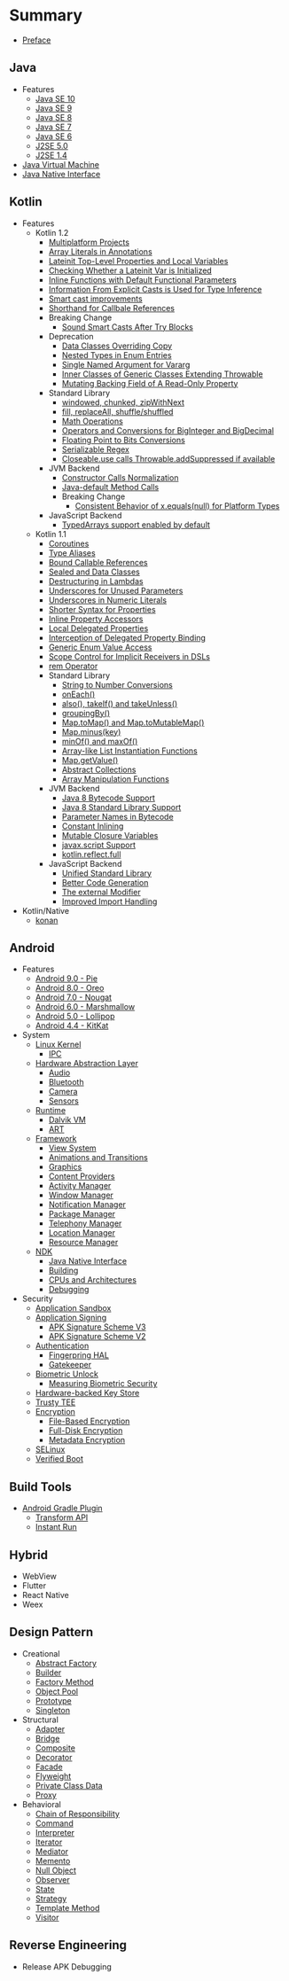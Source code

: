# Summary

* [Preface](README.md)

## Java
* Features
    * [Java SE 10](content/java/features/java-se-10/README.md)
    * [Java SE 9](content/java/features/java-se-9/README.md)
    * [Java SE 8](content/java/features/java-se-8/README.md)
    * [Java SE 7](content/java/features/java-se-7/README.md)
    * [Java SE 6](content/java/features/java-se-6/README.md)
    * [J2SE 5.0](content/java/features/j2se-5.0/README.md)
    * [J2SE 1.4](content/java/features/j2se-1.4/README.md)
* [Java Virtual Machine](content/java/jvm/README.md)
* [Java Native Interface](content/java/jni/README.md)

## Kotlin
* Features
    * Kotlin 1.2
        * [Multiplatform Projects](content/kotlin/features/1.2/multiplatform-projects.md)
        * [Array Literals in Annotations](content/kotlin/features/1.2/array-literals-in-annotations.md)
        * [Lateinit Top-Level Properties and Local Variables](content/kotlin/features/1.2/lateinit-top-level-properties-and-local-variables.md)
        * [Checking Whether a Lateinit Var is Initialized](content/kotlin/features/1.2/checking-whether-a-lateinit-var-is-initialized.md)
        * [Inline Functions with Default Functional Parameters](content/kotlin/features/1.2/inline-functions-with-default-functional-parameters.md)
        * [Information From Explicit Casts is Used for Type Inference](content/kotlin/features/1.2/information-from-explicit-casts-is-used-for-type-inference.md)
        * [Smart cast improvements](content/kotlin/features/1.2/smart-cast-improvements.md)
        * [Shorthand for Callbale References](content/kotlin/features/1.2/shorthand-for-callable-references.md)
        * Breaking Change
            * [Sound Smart Casts After Try Blocks](content/kotlin/features/1.2/breaking-change/sound-smart-casts-after-try-blocks.md)
        * Deprecation
            * [Data Classes Overriding Copy](content/kotlin/features/1.2/deprecation/data-class-overriding-copy.md)
            * [Nested Types in Enum Entries](content/kotlin/features/1.2/deprecation/nested-types-in-enum-entries.md)
            * [Single Named Argument for Vararg](content/kotlin/features/1.2/deprecation/single-named-argument-for-vararg.md)
            * [Inner Classes of Generic Classes Extending Throwable](content/kotlin/features/1.2/deprecation/inner-classes-of-generic-classes-extending-throwable.md)
            * [Mutating Backing Field of A Read-Only Property](content/kotlin/features/1.2/deprecation/mutating-backing-field-of-a-read-only-property.md)
        * Standard Library
            * [windowed, chunked, zipWithNext](content/kotlin/features/1.2/stdlib/windowed-chunked-zipwithnext.md)
            * [fill, replaceAll, shuffle/shuffled](content/kotlin/features/1.2/stdlib/fill-replaceall-shuffle-shuffled.md)
            * [Math Operations](content/kotlin/features/1.2/stdlib/math-operations.md)
            * [Operators and Conversions for BigInteger and BigDecimal](content/kotlin/features/1.2/stdlib/operations-and-conversions-for-biginteger-and-bigdecimal.md)
            * [Floating Point to Bits Conversions](content/kotlin/features/1.2/stdlib/floating-point-to-bits-conversations.md)
            * [Serializable Regex](content/kotlin/features/1.2/stdlib/serializable-regex.md)
            * [Closeable.use calls Throwable.addSuppressed if available](content/kotlin/features/1.2/stdlib/closeable-us-calls-throwable-addsuppressed-if-available.md)
        * JVM Backend
            * [Constructor Calls Normalization](content/kotlin/features/1.2/jvm/constructor-calls-normalization.md)
            * [Java-default Method Calls](content/kotlin/features/1.2/jvm/java-default-method-calls.md)
            * Breaking Change
                * [Consistent Behavior of x.equals(null) for Platform Types](content/kotlin/features/1.2/jvm/breaking-change/consistent-behavior-of-x-equals-null-for-platform-types.md)
        * JavaScript Backend
            * [TypedArrays support enabled by default](content/kotlin/features/1.2/javascript/typed-arrays-support-enabled-by-default.md)
    * Kotlin 1.1
        * [Coroutines](content/kotlin/features/1.1/coroutines.md)
        * [Type Aliases](content/kotlin/features/1.1/type-aliases.md)
        * [Bound Callable References](content/kotlin/features/1.1/bound-callable-references.md)
        * [Sealed and Data Classes](content/kotlin/features/1.1/sealed-and-data-classes.md)
        * [Destructuring in Lambdas](content/kotlin/features/1.1/destructuring-in-lambdas.md)
        * [Underscores for Unused Parameters](content/kotlin/features/1.1/underscores-for-unused-parameters.md)
        * [Underscores in Numeric Literals](content/kotlin/features/1.1/underscores-in-numeric-literals.md)
        * [Shorter Syntax for Properties](content/kotlin/features/1.1/shorter-syntax-for-properties.md)
        * [Inline Property Accessors](content/kotlin/features/1.1/inline-property-accessors.md)
        * [Local Delegated Properties](content/kotlin/features/1.1/local-delegated-properties.md)
        * [Interception of Delegated Property Binding](content/kotlin/features/1.1/interception-of-delegated-property-binding.md)
        * [Generic Enum Value Access](content/kotlin/features/1.1/generic-enum-value-access.md)
        * [Scope Control for Implicit Receivers in DSLs](content/kotlin/features/1.1/scope-control-for-implicit-receivers-in-dsls.md)
        * [rem Operator](content/kotlin/features/1.1/rem-operator.md)
        * Standard Library
            * [String to Number Conversions](content/kotlin/features/1.1/stdlib/string-to-number-conversions.md)
            * [onEach()](content/kotlin/features/1.1/stdlib/on-each.md)
            * [also(), takeIf() and takeUnless()](content/kotlin/features/1.1/stdlib/also-takeif-and-takeunless.md)
            * [groupingBy()](content/kotlin/features/1.1/stdlib/grouping-by.md)
            * [Map.toMap() and Map.toMutableMap()](content/kotlin/features/1.1/stdlib/map-tomap-and-map-tomutablemap.md)
            * [Map.minus(key)](content/kotlin/features/1.1/stdlib/map-minus-key.md)
            * [minOf() and maxOf()](content/kotlin/features/1.1/stdlib/minof-and-maxof.md)
            * [Array-like List Instantiation Functions](content/kotlin/features/1.1/stdlib/array-like-list-instantiation-functions.md)
            * [Map.getValue()](content/kotlin/features/1.1/stdlib/map-getvalue.md)
            * [Abstract Collections](content/kotlin/features/1.1/stdlib/abstraction-collections.md)
            * [Array Manipulation Functions](content/kotlin/features/1.1/stdlib/array-manipulation-functions.md)
        * JVM Backend
            * [Java 8 Bytecode Support](content/kotlin/features/1.1/jvm/java-8-bytecode-support.md)
            * [Java 8 Standard Library Support](content/kotlin/features/1.1/jvm/java-8-stdlib-support.md)
            * [Parameter Names in Bytecode](content/kotlin/features/1.1/jvm/parameter-names-in-bytecode.md)
            * [Constant Inlining](content/kotlin/features/1.1/jvm/constant-inlining.md)
            * [Mutable Closure Variables](content/kotlin/features/1.1/jvm/mutable-closure-variables.md)
            * [javax.script Support](content/kotlin/features/1.1/jvm/javax-script-support.md)
            * [kotlin.reflect.full](content/kotlin/features/1.1/jvm/kotlin-reflect-full.md)
        * JavaScript Backend
            * [Unified Standard Library](content/kotlin/features/1.1/javascript/unified-stdlib.md)
            * [Better Code Generation](content/kotlin/features/1.1/javascript/better-code-generation.md)
            * [The external Modifier](content/kotlin/features/1.1/javascript/the-external-modifier.md)
            * [Improved Import Handling](content/kotlin/features/1.1/javascript/improved-import-handling.md)
* Kotlin/Native
    * [konan](content/kotlin/konan.md)

## Android
* Features
    * [Android 9.0 - Pie](content/android/features/9.0/README.md)
    * [Android 8.0 - Oreo](content/android/features/8.0/README.md)
    * [Android 7.0 - Nougat](content/android/features/7.0/README.md)
    * [Android 6.0 - Marshmallow](content/android/features/6.0/README.md)
    * [Android 5.0 - Lollipop](content/android/features/5.0/README.md)
    * [Android 4.4 - KitKat](content/android/features/4.4/README.md)
* System
    * [Linux Kernel](content/android/system/kernel/README.md)
        * [IPC](content/android/system/kernel/ipc.md)
    * [Hardware Abstraction Layer](content/android/system/hal/README.md)
        * [Audio](content/android/system/hal/audio.md)
        * [Bluetooth](content/android/system/hal/bluetooth.md)
        * [Camera](content/android/system/hal/camera.md)
        * [Sensors](content/android/system/hal/sensors.md)
    * [Runtime](content/android/system/runtime/README.md)
        * [Dalvik VM](content/android/system/runtime/dalvik.md)
        * [ART](content/android/system/runtime/art.md)
    * [Framework](content/android/system/framework/README.md)
        * [View System](content/android/system/framework/view-system.md)
        * [Animations and Transitions](content/android/system/framework/animations-and-transitions.md)
        * [Graphics](content/android/system/framework/graphics.md)
        * [Content Providers](content/android/system/framework/content-providers.md)
        * [Activity Manager](content/android/system/framework/activity-manager.md)
        * [Window Manager](content/android/system/framework/window-manager.md)
        * [Notification Manager](content/android/system/framework/notification-manager.md)
        * [Package Manager](content/android/system/framework/package-manager.md)
        * [Telephony Manager](content/android/system/framework/telephony-manager.md)
        * [Location Manager](content/android/system/framework/location-manager.md)
        * [Resource Manager](content/android/system/framework/resource-manager.md)
    * [NDK](content/android/system/ndk/README.md)
        * [Java Native Interface](content/android/system/ndk/jni.md)
        * [Building](content/android/system/ndk/building.md)
        * [CPUs and Architectures](content/android/system/ndk/cpus-and-architectures.md)
        * [Debugging](content/android/system/ndk/debugging.md)
* Security
    * [Application Sandbox](content/android/security/app-sandbox.md)
    * [Application Signing](content/android/security/app-signing/README.md)
        * [APK Signature Scheme V3](content/android/security/apk-signing/v3.md)
        * [APK Signature Scheme V2](content/android/security/apk-signing/v2.md)
    * [Authentication](content/android/security/authentication/README.md)
        * [Fingerpring HAL](content/android/security/authentication/fingerprint-hal.md)
        * [Gatekeeper](content/android/security/authentication/gatekeeper.md)
    * [Biometric Unlock](content/android/security/biometric/README.md)
        * [Measuring Biometric Security](content/android/security/biometric/measuring.md)
    * [Hardware-backed Key Store](content/android/security/keystore/README.md)
    * [Trusty TEE](content/android/security/trusty/README.md)
    * [Encryption](content/android/security/encryption/README.md)
        * [File-Based Encryption](content/android/security/encryption/file-based.md)
        * [Full-Disk Encryption](content/android/security/encryption/full-disk.md)
        * [Metadata Encryption](content/android/security/encryption/metadata.md)
    * [SELinux](content/android/security/selinux/README.md)
    * [Verified Boot](content/android/security/verified-boot/README.md)

## Build Tools
* [Android Gradle Plugin](content/build-tools/android-gradle-plugin/README.md)
    * [Transform API](content/build-tools/android-gradle-plugin/transform-api.md)
    * [Instant Run](content/build-tools/android-gradle-plugin/instant-run.md)

## Hybrid
* WebView
* Flutter
* React Native
* Weex

## Design Pattern
* Creational
    * [Abstract Factory](content/design-pattern/abstract-factory.md)
    * [Builder](content/design-pattern/builder.md)
    * [Factory Method](content/design-pattern/factory-method.md)
    * [Object Pool](content/design-pattern/object-pool.md)
    * [Prototype](content/design-pattern/prototype.md)
    * [Singleton](content/design-pattern/singleton.md)
* Structural
    * [Adapter](content/design-pattern/adapter.md)
    * [Bridge](content/design-pattern/bridge.md)
    * [Composite](content/design-pattern/composite.md)
    * [Decorator](content/design-pattern/decorator.md)
    * [Facade](content/design-pattern/facade.md)
    * [Flyweight](content/design-pattern/flyweight.md)
    * [Private Class Data](content/design-pattern/private-class-data.md)
    * [Proxy](content/design-pattern/proxy.md)
* Behavioral
    * [Chain of Responsibility](content/design-pattern/chain-of-responsibility.md)
    * [Command](content/design-pattern/command.md)
    * [Interpreter](content/design-pattern/interpreter.md)
    * [Iterator](content/design-pattern/iterator.md)
    * [Mediator](content/design-pattern/mediator.md)
    * [Memento](content/design-pattern/memento.md)
    * [Null Object](content/design-pattern/null-object.md)
    * [Observer](content/design-pattern/observer.md)
    * [State](content/design-pattern/state.md)
    * [Strategy](content/design-pattern/strategy.md)
    * [Template Method](content/design-pattern/template-method.md)
    * [Visitor](content/design-pattern/visitor.md)

## Reverse Engineering
* Release APK Debugging

